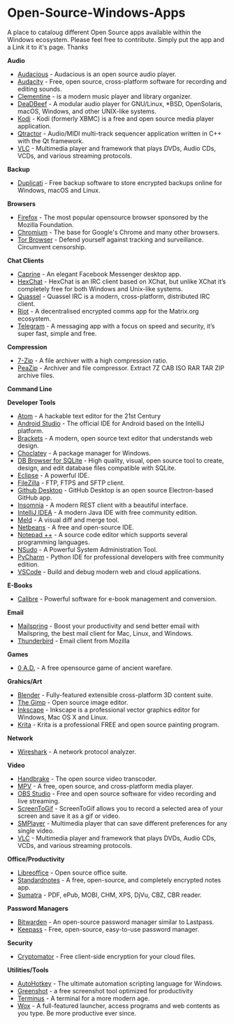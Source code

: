 # Open-Source-Windows-Apps
A place to cataloug different Open Source apps available within the Windows ecosystem. Please feel free to contribute. Simply put the app and a Link it to it's page. Thanks

**Audio**

* [Audacious](https://audacious-media-player.org/) - Audacious is an open source audio player.
* [Audacity](https://www.audacityteam.org/) - Free, open source, cross-platform software for recording and editing sounds.
* [Clementine](https://www.clementine-player.org/) - is a modern music player and library organizer.
* [DeaDBeef](http://deadbeef.sourceforge.net/) - A modular audio player for GNU/Linux, *BSD, OpenSolaris, macOS, Windows, and other UNIX-like systems.
* [Kodi](https://kodi.tv/) - Kodi (formerly XBMC) is a free and open source media player application.
* [Qtractor](https://qtractor.sourceforge.io/qtractor-index.html#Downloads) - Audio/MIDI multi-track sequencer application written in C++ with the Qt framework.
* [VLC](https://www.videolan.org/vlc/) - Multimedia player and framework that plays DVDs, Audio CDs, VCDs, and various streaming protocols.

**Backup**

* [Duplicati](https://www.duplicati.com/) - Free backup software to store encrypted backups online for Windows, macOS and Linux.

**Browsers**

* [Firefox](https://www.mozilla.org/en-US/firefox/new/?redirect_source=firefox-com) - The most popular opensource browser sponsored by the Mozilla Foundation.
* [Chromium](https://download-chromium.appspot.com) - The base for Google's Chrome and many other browsers.
* [Tor Browser](https://www.torproject.org/) - Defend yourself against tracking and surveillance. Circumvent censorship.

**Chat Clients**

* [Caprine](https://sindresorhus.com/caprine/) - An elegant Facebook Messenger desktop app.
* [HexChat](https://hexchat.github.io/) - HexChat is an IRC client based on XChat, but unlike XChat it’s completely free for both Windows and Unix-like systems.
* [Quassel](https://quassel-irc.org/) - Quassel IRC is a modern, cross-platform, distributed IRC client.
* [Riot](https://about.riot.im/) - A decentralised encrypted comms app for the Matrix.org ecosystem.
* [Telegram](https://desktop.telegram.org/) - A messaging app with a focus on speed and security, it’s super fast, simple and free.

**Compression**

* [7-Zip](https://www.7-zip.org/) - A file archiver with a high compression ratio.
* [PeaZip](http://www.peazip.org/) - Archiver and file compressor. Extract 7Z CAB ISO RAR TAR ZIP archive files.

**Command Line**

**Developer Tools**

* [Atom](https://atom.io/) - A hackable text editor for the 21st Century
* [Android Studio](https://developer.android.com/studio/index.html) - The official IDE for Android based on the IntelliJ platform.
* [Brackets](http://brackets.io/) - A modern, open source text editor that understands web design.
* [Choclatey](https://chocolatey.org/) - A package manager for Windows.
* [DB Browser for SQLite](https://sqlitebrowser.org/) - High quality, visual, open source tool to create, design, and edit database files compatible with SQLite.
* [Eclipse](https://www.eclipse.org/downloads/) - A powerful IDE.
* [FileZilla](https://filezilla-project.org/) - FTP, FTPS and SFTP client.
* [Github Desktop](https://desktop.github.com/) - GitHub Desktop is an open source Electron-based GitHub app.
* [Insomnia](https://insomnia.rest/) - A modern REST client with a beautiful interface.
* [IntelliJ IDEA](https://www.jetbrains.com/idea/) - A modern Java IDE with free community edition. 
* [Meld](http://meldmerge.org/) - A visual diff and merge tool.
* [Netbeans](https://netbeans.org/) - A free and open-source IDE.
* [Notepad ++](https://notepad-plus-plus.org/) - A source code editor which supports several programming languages.
* [NSudo](https://github.com/M2Team/NSudo/) - A Powerful System Administration Tool.
* [PyCharm](https://www.jetbrains.com/pycharm/) - Python IDE for professional developers with free community edition.
* [VSCode](https://code.visualstudio.com/) - Build and debug modern web and cloud applications.

**E-Books**

* [Calibre](https://calibre-ebook.com/) - Powerful software for e-book management and conversion.

**Email**

* [Mailspring](https://getmailspring.com/) -  Boost your productivity and send better email with Mailspring, the best mail client for Mac, Linux, and Windows.
* [Thunderbird](https://www.thunderbird.net/en-US/) - Email client from Mozilla

**Games**

* [0 A.D.](https://play0ad.com/) - A free opensource game of ancient warefare.

**Grahics/Art**

* [Blender](https://www.blender.org/) - Fully-featured extensible cross-platform 3D content suite.
* [The Gimp](https://www.gimp.org/) - Open source image editor.
* [Inkscape](https://inkscape.org/) - Inkscape is a professional vector graphics editor for Windows, Mac OS X and Linux.
* [Krita](https://krita.org/en/) - Krita is a professional FREE and open source painting program.

**Network**

* [Wireshark](https://www.wireshark.org/) - A network protocol analyzer.

**Video**

* [Handbrake](https://handbrake.fr/) - The open source video transcoder.
* [MPV](https://mpv.io/) - A free, open source, and cross-platform media player.
* [OBS Studio](https://obsproject.com/) - Free and open source software for video recording and live streaming.
* [ScreenToGif](https://www.screentogif.com/) - ScreenToGif allows you to record a selected area of your screen and save it as a gif or video.
* [SMPlayer](https://sourceforge.net/projects/smplayer/) - Multimedia player that can save different preferences for any single video.
* [VLC](https://www.videolan.org/vlc/) - Multimedia player and framework that plays DVDs, Audio CDs, VCDs, and various streaming protocols.

**Office/Productivity**

* [Libreoffice](https://www.libreoffice.org/) - Open source office suite.
* [Standardnotes](https://standardnotes.org) - A free, open-source, and completely encrypted notes app.
* [Sumatra](https://www.sumatrapdfreader.org/free-pdf-reader.html) - PDF, ePub, MOBI, CHM, XPS, DjVu, CBZ, CBR reader.

**Password Managers**

* [Bitwarden](https://bitwarden.com) - An open-source password manager similar to Lastpass.
* [Keepass](https://kepass.info) - Free, open-source, easy-to-use password manager.

**Security**

* [Cryptomator](https://cryptomator.org/) - Free client-side encryption for your cloud files.


**Utilities/Tools**

* [AutoHotkey](https://www.autohotkey.com/) - The ultimate automation scripting language for Windows.
* [Greenshot](https://github.com/greenshot/greenshot) - a free screenshot tool optimized for productivity
* [Terminus](https://eugeny.github.io/terminus/) - A terminal for a more modern age.
* [Wox](http://www.wox.one/) - A full-featured launcher, access programs and web contents as you type. Be more productive ever since.





